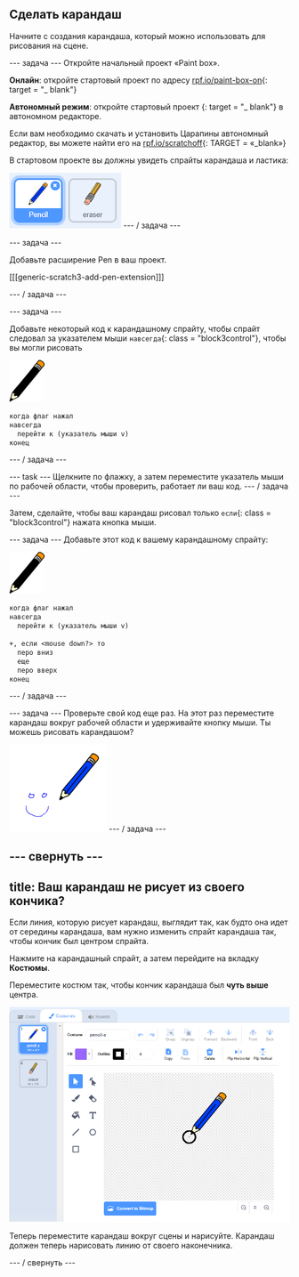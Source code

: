 ## Сделать карандаш

Начните с создания карандаша, который можно использовать для рисования на сцене.

\--- задача \--- Откройте начальный проект «Paint box».

**Онлайн**: откройте стартовый проект по адресу [rpf.io/paint-box-on](http://rpf.io/paint-box-on){: target = "_ blank"}

**Автономный режим**: откройте стартовый проект [](http://rpf.io/p/en/paint-box-go){: target = "_ blank"} в автономном редакторе.

Если вам необходимо скачать и установить Царапины автономный редактор, вы можете найти его на [rpf.io/scratchoff](http://rpf.io/scratchoff){: TARGET = «_blank»}

В стартовом проекте вы должны увидеть спрайты карандаша и ластика:

![Скриншот](images/paint-starter.png) \--- / задача \---

\--- задача \---

Добавьте расширение Pen в ваш проект.

[[[generic-scratch3-add-pen-extension]]]

\--- / задача \---

\--- задача \---

Добавьте некоторый код к карандашному спрайту, чтобы спрайт следовал за указателем мыши `навсегда`{: class = "block3control"}, чтобы вы могли рисовать

![карандаш](images/pencil.png)

```blocks3
когда флаг нажал
навсегда
  перейти к (указатель мыши v)
конец
```

\--- / задача \---

\--- task \--- Щелкните по флажку, а затем переместите указатель мыши по рабочей области, чтобы проверить, работает ли ваш код. \--- / задача \---

Затем, сделайте, чтобы ваш карандаш рисовал только `если`{: class = "block3control"} нажата кнопка мыши.

\--- задача \--- Добавьте этот код к вашему карандашному спрайту:

![карандаш](images/pencil.png)

```blocks3
когда флаг нажал
навсегда
  перейти к (указатель мыши v)

+, если <mouse down?> то
  перо вниз
  еще
  перо вверх
конец
```

\--- / задача \---

\--- задача \--- Проверьте свой код еще раз. На этот раз переместите карандаш вокруг рабочей области и удерживайте кнопку мыши. Ты можешь рисовать карандашом?

![Скриншот](images/paint-draw.png) \--- / задача \---

## \--- свернуть \---

## title: Ваш карандаш не рисует из своего кончика?

Если линия, которую рисует карандаш, выглядит так, как будто она идет от середины карандаша, вам нужно изменить спрайт карандаша так, чтобы кончик был центром спрайта.

Нажмите на карандашный спрайт, а затем перейдите на вкладку **Костюмы**.

Переместите костюм так, чтобы кончик карандаша был **чуть выше** центра.

![Костюмный центр](images/costume-center-annotated.png)

Теперь переместите карандаш вокруг сцены и нарисуйте. Карандаш должен теперь нарисовать линию от своего наконечника.

\--- / свернуть \---